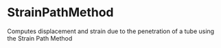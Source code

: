 # StrainPathMethod
Computes displacement and strain due to the penetration of a tube using the Strain Path Method
